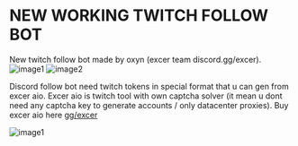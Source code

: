 # NEW WORKING TWITCH FOLLOW BOT

New twitch follow bot made by oxyn (excer team discord.gg/excer).
![image1](https://media.discordapp.net/attachments/1095666948446105662/1099454688757293207/image.png)
![image2](https://cdn.discordapp.com/attachments/1095666948446105662/1099456119816081629/image.png)


Discord follow bot need twitch tokens in special format that u can gen from excer aio.
Excer aio is twitch tool with own captcha solver (it mean u dont need any captcha key to generate accounts / only datacenter proxies).
Buy excer aio here [gg/excer](https://discord.gg/excer)

![image1](https://media.discordapp.net/attachments/1086656323837513769/1093585559227744367/image.png)

